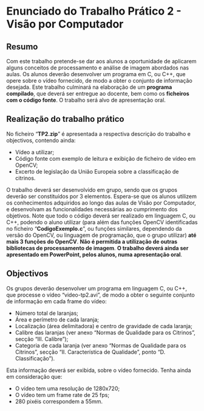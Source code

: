# Enunciado do Trabalho Prático 2 - Visão por Computador

## Resumo
Com este trabalho pretende-se dar aos alunos a oportunidade de aplicarem alguns conceitos de processamento e análise de imagem abordados nas aulas. Os alunos deverão desenvolver um programa em C, ou C++, que opere sobre o vídeo fornecido, de modo a obter o conjunto de informação desejada. Este trabalho culminará na elaboração de um __programa compilado__, que deverá ser entregue ao docente, bem como os __ficheiros com o código fonte__. O trabalho será alvo de apresentação oral.


## Realização do trabalho prático
No ficheiro “__TP2.zip__” é apresentada a respectiva descrição do trabalho e objectivos, contendo ainda:

  - Vídeo a utilizar;
  - Código fonte com exemplo de leitura e exibição de ficheiro de vídeo em OpenCV;
  - Excerto de legislação da União Europeia sobre a classificação de citrinos.

O trabalho deverá ser desenvolvido em grupo, sendo que os grupos deverão ser constituídos por 3 elementos.
Espera-se que os alunos utilizem os conhecimentos adquiridos ao longo das aulas de Visão por Computador, e desenvolvam as funcionalidades necessárias ao cumprimento dos objetivos.
Note que todo o código deverá ser realizado em linguagem C, ou C++, podendo o aluno utilizar (para além das funções OpenCV identificadas no ficheiro “__CodigoExemplo.c__”, ou funções similares, dependendo da versão do OpenCV, ou linguagem de programação, que o grupo utilizar) __até mais 3 funções do OpenCV__.
**__Não é permitida a utilização de outras bibliotecas de processamento de imagem__**.
**__O trabalho deverá ainda ser apresentado em PowerPoint, pelos alunos, numa apresentação oral__**.


## Objectivos
Os grupos deverão desenvolver um programa em linguagem C, ou C++, que processe o vídeo “video-tp2.avi”, de modo a obter o seguinte conjunto de informação em cada frame do vídeo:

  - Número total de laranjas;
  - Área e perímetro de cada laranja;
  - Localização (área delimitadora) e centro de gravidade de cada laranja;
  - Calibre das laranjas (ver anexo “Normas de Qualidade para os Citrinos”, secção “III. Calibre”);
  - Categoria de cada laranja (ver anexo “Normas de Qualidade para os Citrinos”, secção “II. Característica de Qualidade”, ponto “D. Classificação”).

Esta informação deverá ser exibida, sobre o vídeo fornecido.
Tenha ainda em consideração que:

  - O vídeo tem uma resolução de 1280x720;
  - O vídeo tem um frame rate de 25 fps;
  - 280 pixéis correspondem a 55mm.
